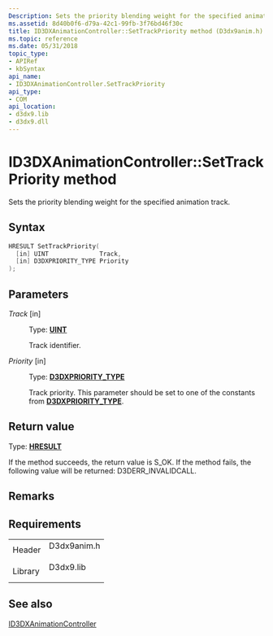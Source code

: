 ```yaml
---
Description: Sets the priority blending weight for the specified animation track.
ms.assetid: 8d40b0f6-d79a-42c1-99fb-3f76bd46f30c
title: ID3DXAnimationController::SetTrackPriority method (D3dx9anim.h)
ms.topic: reference
ms.date: 05/31/2018
topic_type: 
- APIRef
- kbSyntax
api_name: 
- ID3DXAnimationController.SetTrackPriority
api_type: 
- COM
api_location: 
- d3dx9.lib
- d3dx9.dll
---
```


# ID3DXAnimationController::SetTrackPriority method

Sets the priority blending weight for the specified animation track.

## Syntax


```C++
HRESULT SetTrackPriority(
  [in] UINT              Track,
  [in] D3DXPRIORITY_TYPE Priority
);
```



## Parameters

<dl> <dt>

*Track* \[in\]
</dt> <dd>

Type: **[**UINT**](../winprog/windows-data-types.md)**

Track identifier.

</dd> <dt>

*Priority* \[in\]
</dt> <dd>

Type: **[**D3DXPRIORITY\_TYPE**](./d3dxpriority-type.md)**

Track priority. This parameter should be set to one of the constants from [**D3DXPRIORITY\_TYPE**](./d3dxpriority-type.md).

</dd> </dl>

## Return value

Type: **[**HRESULT**](https://msdn.microsoft.com/library/Bb401631(v=MSDN.10).aspx)**

If the method succeeds, the return value is S\_OK. If the method fails, the following value will be returned: D3DERR\_INVALIDCALL.

## Remarks

## Requirements



|                    |                                                                                        |
|--------------------|----------------------------------------------------------------------------------------|
| Header<br/>  | <dl> <dt>D3dx9anim.h</dt> </dl> |
| Library<br/> | <dl> <dt>D3dx9.lib</dt> </dl>   |



## See also

<dl> <dt>

[ID3DXAnimationController](id3dxanimationcontroller.md)
</dt> </dl>

 

 